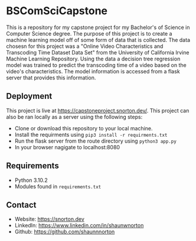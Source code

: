 # BSComSciCapstone

This is a repository for my capstone project for my Bachelor's of Science in Computer Science degree.
The purpose of this project is to create a machine learning model off of some form of data that is collected.
The data chosesn for this project was a "Online Video Characteristics and Transcoding Time Dataset Data Set" from
the University of California Irvine Machine Learning Repository. Using the data a decision tree regression model was
trained to predict the transcoding time of a video based on the video's characteristics. The model information is accessed
from a flask server that provides this information.

## Deployment

This project is live at <https://capstoneproject.snorton.dev/>.
This project can also be ran locally as a server using the following steps:

* Clone or download this repository to your local machine.
* Install the requirments using `pip3 install -r requirments.txt`
* Run the flask server from the route directory using `python3 app.py`
* In your browser nagigate to localhost:8080

## Requirements

* Python 3.10.2
* Modules found in `requirements.txt`

## Contact

* Website: <https://snorton.dev>
* LinkedIn: <https://www.linkedin.com/in/shaunwnorton>
* Github: <https://github.com/shaunnnorton>
